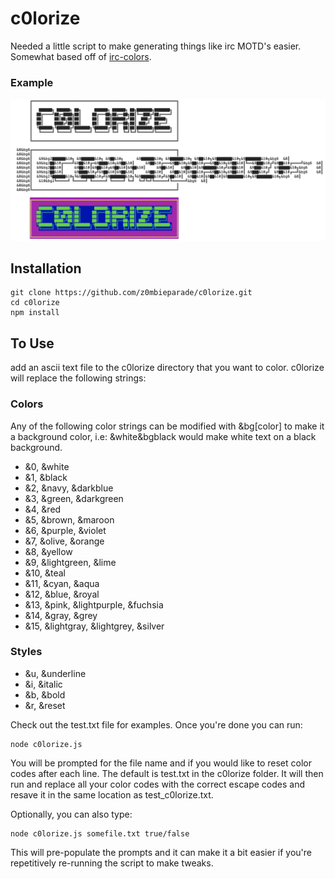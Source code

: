 # c0lorize
Needed a little script to make generating things like irc MOTD's easier. Somewhat based off of [irc-colors](https://www.npmjs.com/package/irc-colors).

### Example
![c0lorize](img.png "image of steps to colorize an ascii text file")

## Installation
```
git clone https://github.com/z0mbieparade/c0lorize.git
cd c0lorize
npm install
```

## To Use

add an ascii text file to the c0lorize directory that you want to color. c0lorize will replace the following strings:

### Colors
Any of the following color strings can be modified with &bg[color] to make it a background color, i.e: &white&bgblack would make white text on a black background.

- &0, &white 
- &1, &black 
- &2, &navy, &darkblue 
- &3, &green, &darkgreen
- &4, &red
- &5, &brown, &maroon
- &6, &purple, &violet
- &7, &olive, &orange
- &8, &yellow
- &9, &lightgreen, &lime
- &10, &teal
- &11, &cyan, &aqua
- &12, &blue, &royal
- &13, &pink, &lightpurple, &fuchsia
- &14, &gray, &grey
- &15, &lightgray, &lightgrey, &silver

### Styles
- &u, &underline
- &i, &italic
- &b, &bold
- &r, &reset

Check out the test.txt file for examples. Once you're done you can run:

```
node c0lorize.js
```
You will be prompted for the file name and if you would like to reset color codes after each line. The default is test.txt in the c0lorize folder. It will then run and replace all your color codes with the correct escape codes and resave it in the same location as test_c0lorize.txt.

Optionally, you can also type:

```
node c0lorize.js somefile.txt true/false
```
This will pre-populate the prompts and it can make it a bit easier if you're repetitively re-running the script to make tweaks.